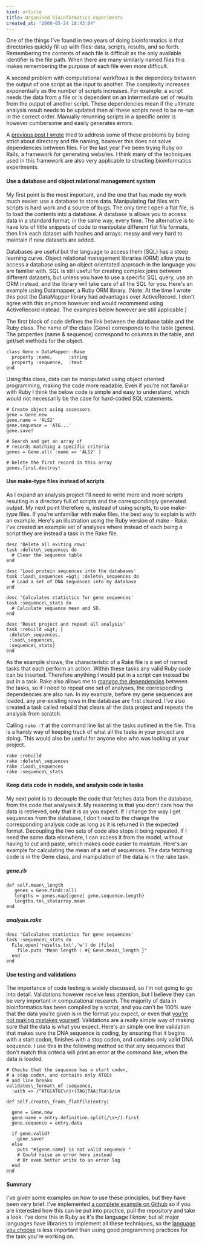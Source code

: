 ```yaml
---
kind: article
title: Organised bioinformatics experiments
created_at: "2008-05-24 18:43:04"
---
```


One of the things I've found in two years of doing bioinformatics is that
directories quickly fill up with files: data, scripts, results, and so forth.
Remembering the contents of each file is difficult as the only available
identifier is the file path. When there are many similarly named files this
makes remembering the purpose of each file even more difficult.

A second problem with computational workflows is the dependecy between the
output of one script as the input to another. The complexity increases
exponentially as the number of scripts increases. For example: a script needs
the data from a file or is dependent on an intermediate set of results from
the output of another script. These dependencies mean if the ultimate analysis
result needs to be updated then all these scripts need to be re-run in the
correct order. Manually rerunning scripts in a specific order is however
cumbersome and easily generates errors.

A [previous post I wrote][1] tried to address some of these problems by being
strict about directory and file naming, however this does not solve
dependencies between files. For the last year I've been trying Ruby on Rails, a
framework for generating websites. I think many of the techniques used in this
framework are also very applicable to structing bioinformatics experiments.

[1]: /post/organising-yourself-as-a-dry-lab-scientist/

#### Use a database and object relational management system

My first point is the most important, and the one that has made my work much
easier: use a database to store data. Manipulating flat files with scripts is
hard work and a source of bugs. The only time I open a flat file, is to load
the contents into a database. A database is allows you to access data in a
standard format, in the same way, every time. The alternative is to have lots
of little snippets of code to manipulate different flat file formats, then link
each dataset with hashes and arrays: messy and very hard to maintain if new
datasets are added.

Databases are useful but the language to access them (SQL) has a steep learning
curve. Object relational management libraries (ORM) allow you to access a
database using an object orientated approach in the language you are familiar
with. SQL is still useful for creating complex joins between different
datasets, but unless you have to use a specific SQL query, use an ORM instead,
and the library will take care of all the SQL for you. Here's an example using
Datamapper, a Ruby ORM library. (Note: At the time I wrote this post the
DataMapper library had advantages over ActiveRecord. I don't agree with this
anymore however and would recommend using ActiveRecord instead. The examples
below however are still applicable.)

The first block of code defines the link between the database table and the
Ruby class. The name of the class (Gene) corresponds to the table (genes). The
properties (name \& sequence) correspond to columns in the table, and get/set
methods for the object.

    class Gene < DataMapper::Base
      property :name,      :string
      property :sequence,  :text
    end

Using this class, data can be manipulated using object oriented programming,
making the code more readable. Even if you're not familiar with Ruby I think
the below code is simple and easy to understand, which would not necessarily be
the case for hard-coded SQL statements.

    # Create object using accessors
    gene = Gene.new
    gene.name = 'ALS2'
    gene.sequence = 'ATG...'
    gene.save!

    # Search and get an array of
    # records matching a specific criteria
    genes = Gene.all( :name => 'ALS2' )

    # Delete the first record in this array
    genes.first.destroy!

#### Use make-type files instead of scripts

As I expand an analysis project I'll need to write more and more scripts
resulting in a directory full of scripts and the correspondingly generated
output. My next point therefore is, instead of using scripts, to use make-type
files. If you're unfamiliar with make files, the best way to explain is with an
example. Here's an illustration using the Ruby version of make - Rake. I've
created an example set of analyses where instead of each being a script they
are instead a task in the Rake file.

    desc 'Delete all exiting rows'
    task :delete\_sequences do
      # Clear the sequence table
    end

    desc 'Load protein sequences into the databases'
    task :load\_sequences =&gt; :delete\_sequences do
      # Load a set of DNA sequences into my database
    end

    desc 'Calculates statistics for gene sequences'
    task :sequence\_stats do
      # Calculate sequence mean and SD.
    end

    desc 'Reset project and repeat all analysis'
    task :rebuild =&gt; [
     :delete\_sequences,
     :load\_sequences,
     :sequence\_stats]
    end

As the example shows, the characteristic of a Rake file is a set of named tasks
that each perform an action. Within these tasks any valid Ruby code can be
inserted. Therefore anything I would put in a script can instead be put in a
task. Rake also allows me to [manage the dependencies][2] between the tasks, so
if I need to repeat one set of analyses, the corresponding dependencies are
also run. In my example, before my gene sequences are loaded, any pre-existing
rows in the database are first cleared. I've also created a task called rebuild
that clears all the data project and repeats the analysis from scratch.

[2]: http://www.bleedingedgebiotech.com/blog/ruby/a-pipeline-is-a-rakefile/

Calling `rake -T` at the command line list all the tasks outlined in the file.
This is a handy way of keeping track of what all the tasks in your project are
doing. This would also be useful for anyone else who was looking at your
project.

    rake :rebuild
    rake :delete\_sequences
    rake :load\_sequences
    rake :sequence\_stats

#### Keep data code in models, and analysis code in tasks

My next point is to decouple the code that fetches data from the database, from
the code that analyses it. My reasoning is that you don't care how the data is
retrieved, only that it is as you expect. If I change the way I get sequences
from the database, I don't need to the change the corresponding analysis code
as long as it is returned in the expected format. Decoupling the two sets of
code also stops it being repeated. If I need the same data elsewhere, I can
access it from the model, without having to cut and paste, which makes code
easier to maintain. Here's an example for calculating the mean of a set of
sequences. The data fetching code is in the Gene class, and manipulation of the
data is in the rake task.

##### gene.rb

    def self.mean\_length
       genes = Gene.find(:all)
       lengths = genes.map{|gene| gene.sequence.length}
       lengths.to\_statarray.mean
    end

##### analysis.rake

    desc 'Calculates statistics for gene sequences'
    task :sequence\_stats do
      File.open('results.txt','w') do |file|
        file.puts "Mean length : #{ Gene.mean\_length }"
      end
    end

#### Use testing and validations

The importance of code testing is widely discussed, so I'm not going to go into
detail. Validations however receive less attention, but I believe they can be
very important in computational research. The majority of data in
bioinformatics has been compiled by a script, and you can't be 100% sure that
the data you're given is in the format you expect, or even that [you're not
making mistakes yourself][3]. Validations are a really simple way of making
sure that the data is what you expect. Here's an simple one line validation
that makes sure the DNA sequence is coding, by ensuring that it begins with a
start codon, finishes with a stop codon, and contains only valid DNA sequence.
I use this in the following method so that any sequences that don't match this
criteria will print an error at the command line, when the data is loaded.

[3]: http://www.michaelbarton.me.uk/2007/12/dirty-laundry-in-public/

    # Checks that the sequence has a start codon,
    # a stop codon, and contains only ATGCs
    # and line breaks
    validates\_format\_of :sequence,
      :with => /^ATG[ATGC\n]+(TAG|TAA|TGA)$/im

    def self.create\_from\_flatfile(entry)

      gene = Gene.new
      gene.name = entry.definition.split(/\s+/).first
      gene.sequence = entry.data

      if gene.valid?
        gene.save!
      else
        puts "#{gene.name} is not valid sequence "
        # Could raise an error here instead
        # Or even better write to an error log
      end
    end

#### Summary

I've given some examples on how to use these principles, but they have been
very brief. I've implemented [a complete example on Github][4] so if you are
interested how this can be put into practice, pull the repository and take a
look. I've done this in Ruby as it's the language I know, but all major
languages have libraries to implement all these techniques, so the [language
you choose][5] is less important than using good programming practices for the
task you're working on.

[4]: http://github.com/michaelbarton/organised_experiments/tree/master
[5]: http://network.nature.com/forums/bioinformatics/1611
